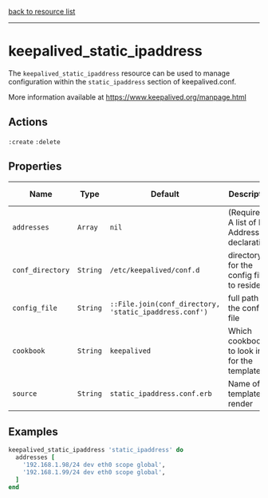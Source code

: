 [back to resource list](https://github.com/sous-chefs/keepalived#resources)

---

# keepalived_static_ipaddress

The `keepalived_static_ipaddress` resource can be used to manage configuration within the `static_ipaddress` section of keepalived.conf.

More information available at <https://www.keepalived.org/manpage.html>

## Actions

`:create`
`:delete`

## Properties

| Name        | Type        |  Default | Description | Allowed Values |
------------- | ----------- | -------- | ----------- | -------------- |
| `addresses` | `Array`       | `nil` | (Required) A list of IP Address declarations | |
| `conf_directory` | `String` | `/etc/keepalived/conf.d` | directory for the config file to reside in | |
| `config_file` | `String` | `::File.join(conf_directory, 'static_ipaddress.conf')` | full path to the config file | |
| `cookbook` | `String` | `keepalived` | Which cookbook to look in for the template | |
| `source` | `String` | `static_ipaddress.conf.erb` | Name of the template to render | |

## Examples

```ruby
keepalived_static_ipaddress 'static_ipaddress' do
  addresses [
    '192.168.1.98/24 dev eth0 scope global',
    '192.168.1.99/24 dev eth0 scope global',
  ]
end
```
